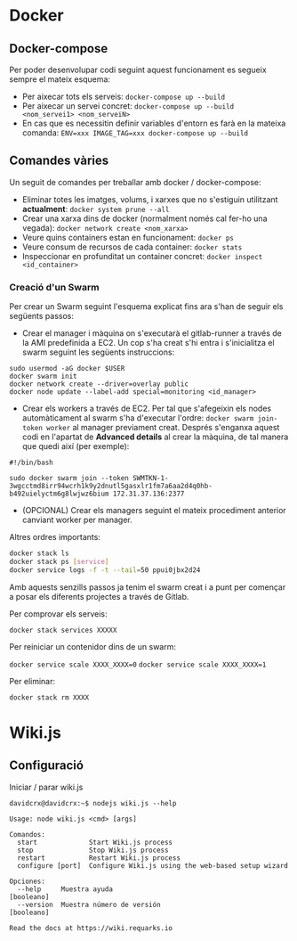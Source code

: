 <!-- TITLE: Docker -->
<!-- SUBTITLE: Breu resum de docker amb ordres principals -->

# Docker
## Docker-compose
Per poder desenvolupar codi seguint aquest funcionament es segueix sempre el mateix esquema:

*  Per aixecar tots els serveis: `docker-compose up --build`
*  Per aixecar un servei concret: `docker-compose up --build <nom_servei1> <nom_serveiN>`
*  En cas que es necessitin definir variables d'entorn es farà en la mateixa comanda: `ENV=xxx IMAGE_TAG=xxx docker-compose up --build`


## Comandes vàries
Un seguit de comandes per treballar amb docker / docker-compose:

*  Eliminar totes les imatges, volums, i xarxes que no s'estiguin utilitzant **actualment**: `docker system prune --all`
*  Crear una xarxa dins de docker (normalment només cal fer-ho una vegada): `docker network create <nom_xarxa>`
*  Veure quins containers estan en funcionament: `docker ps`
*  Veure consum de recursos de cada container: `docker stats`
*  Inspeccionar en profunditat un container concret: `docker inspect <id_container>`


### Creació d'un Swarm
Per crear un Swarm seguint l'esquema explicat fins ara s'han de seguir els següents passos:

*  Crear el manager i màquina on s'executarà el gitlab-runner a través de la AMI predefinida a EC2. Un cop s'ha creat s'hi entra i s'inicialitza el swarm seguint les següents instruccions:
```shell
sudo usermod -aG docker $USER
docker swarm init
docker network create --driver=overlay public
docker node update --label-add special=monitoring <id_manager>
```

*  Crear els workers a través de EC2. Per tal que s'afegeixin els nodes automàticament al swarm s'ha d'executar l'ordre: `docker swarm join-token worker` al manager previament creat. Després s'enganxa aquest codi en l'apartat de **Advanced details** al crear la màquina, de tal manera que quedi així (per exemple):
```shell
#!/bin/bash

sudo docker swarm join --token SWMTKN-1-3wgcctmd8irr94wcrh1k9y2dnutl5gasxlr1fm7a6aa2d4q0hb-b492uielyctm6g8lwjwz6bium 172.31.37.136:2377
```

*  (OPCIONAL) Crear els managers seguint el mateix procediment anterior canviant worker per manager.

Altres ordres importants:

```sh
docker stack ls
docker stack ps [service]
docker service logs -f -t --tail=50 ppui0jbx2d24
```


Amb aquests senzills passos ja tenim el swarm creat i a punt per començar a posar els diferents projectes a través de Gitlab.

Per comprovar els serveis:

`docker stack services XXXXX`

Per reiniciar un contenidor dins de un swarm:

`docker service scale XXXX_XXXX=0`
`docker service scale XXXX_XXXX=1`

Per eliminar:

`docker stack rm XXXX`

# Wiki.js
## Configuració

Iniciar / parar wiki.js

```text
davidcrx@davidcrx:~$ nodejs wiki.js --help

Usage: node wiki.js <cmd> [args]

Comandos:
  start             Start Wiki.js process
  stop              Stop Wiki.js process
  restart           Restart Wiki.js process
  configure [port]  Configure Wiki.js using the web-based setup wizard

Opciones:
  --help     Muestra ayuda                                            [booleano]
  --version  Muestra número de versión                                [booleano]

Read the docs at https://wiki.requarks.io
```











